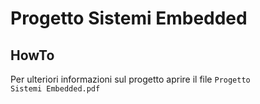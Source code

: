 # Progetto Sistemi Embedded
## HowTo
Per ulteriori informazioni sul progetto aprire il file <code>Progetto Sistemi Embedded.pdf</code>
